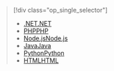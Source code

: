 > [!div class="op_single_selector"]
> * [<span data-ttu-id="019e6-101">.NET</span><span class="sxs-lookup"><span data-stu-id="019e6-101">.NET</span></span>](../articles/app-service-web/app-service-web-get-started-dotnet.md)
> * [<span data-ttu-id="019e6-102">PHP</span><span class="sxs-lookup"><span data-stu-id="019e6-102">PHP</span></span>](../articles/app-service-web/app-service-web-get-started-php.md)
> * [<span data-ttu-id="019e6-103">Node.js</span><span class="sxs-lookup"><span data-stu-id="019e6-103">Node.js</span></span>](../articles/app-service-web/app-service-web-get-started-nodejs.md)
> * [<span data-ttu-id="019e6-104">Java</span><span class="sxs-lookup"><span data-stu-id="019e6-104">Java</span></span>](../articles/app-service-web/app-service-web-get-started-java.md)
> * [<span data-ttu-id="019e6-105">Python</span><span class="sxs-lookup"><span data-stu-id="019e6-105">Python</span></span>](../articles/app-service-web/app-service-web-get-started-python.md)
> * [<span data-ttu-id="019e6-106">HTML</span><span class="sxs-lookup"><span data-stu-id="019e6-106">HTML</span></span>](../articles/app-service-web/app-service-web-get-started-html.md)
> 
> 

